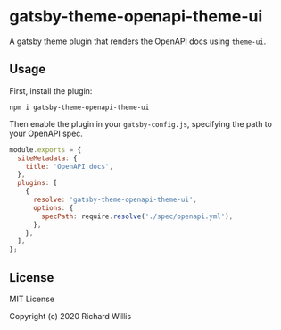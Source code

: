 # gatsby-theme-openapi-theme-ui

A gatsby theme plugin that renders the OpenAPI docs using `theme-ui`.

## Usage

First, install the plugin:

```
npm i gatsby-theme-openapi-theme-ui
```

Then enable the plugin in your `gatsby-config.js`, specifying the path to your OpenAPI spec.

```js
module.exports = {
  siteMetadata: {
    title: 'OpenAPI docs',
  },
  plugins: [
    {
      resolve: 'gatsby-theme-openapi-theme-ui',
      options: {
        specPath: require.resolve('./spec/openapi.yml'),
      },
    },
  ],
};
```

## License

MIT License

Copyright (c) 2020 Richard Willis